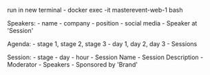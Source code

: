 run in new terminal - docker exec -it masterevent-web-1  bash

Speakers:
    - name
    - company
    - position
    - social media
    - Speaker at 'Session'

Agenda:
    - stage 1, stage 2, stage 3
        - day 1, day 2, day 3
            - Sessions

Session: 
    - stage
    - day
    - hour
    - Session Name
    - Session Description
    - Moderator
    - Speakers
    - Sponsored by 'Brand'

<!-- Matchmaking:
    - sign in users
    - Chat between users
    - Topics chatrooms
    - Push notifications -->

    